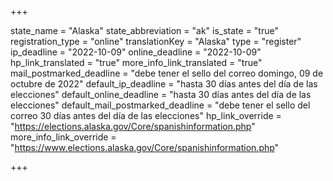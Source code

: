 +++

state_name = "Alaska"
state_abbreviation = "ak"
is_state = "true"
registration_type = "online"
translationKey = "Alaska"
type = "register"
ip_deadline = "2022-10-09"
online_deadline = "2022-10-09"
hp_link_translated = "true"
more_info_link_translated = "true"
mail_postmarked_deadline = "debe tener el sello del correo domingo, 09 de octubre de 2022"
default_ip_deadline = "hasta 30 días antes del día de las elecciones"
default_online_deadline = "hasta 30 días antes del día de las elecciones"
default_mail_postmarked_deadline = "debe tener el sello del correo 30 días antes del día de las elecciones"
hp_link_override = "https://elections.alaska.gov/Core/spanishinformation.php"
more_info_link_override = "https://www.elections.alaska.gov/Core/spanishinformation.php"

+++